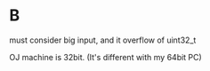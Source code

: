 # B

must consider big input, and it overflow of uint32_t

OJ machine is 32bit. (It's different with my 64bit PC)
